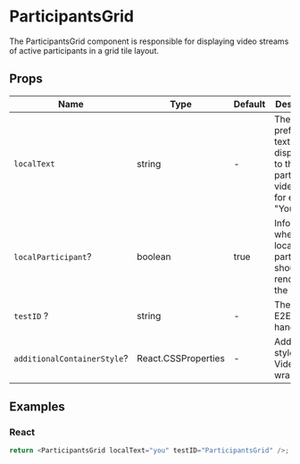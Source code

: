 # ParticipantsGrid

The ParticipantsGrid component is responsible for displaying video streams of active participants in a grid tile layout.

## Props

| Name                | Type    | Default | Description                                                                                   |
| ------------------- | ------- |---------| --------------------------------------------------------------------------------------------- |
| `localText`         | string  | -       | The preferred text to display next to the local participant's video tile, for example, "You". |
| `localParticipant`? | boolean | true    | Information whether the local participant should be rendered in the layout.                   |
| `testID` ?          | string  | -       | The unique E2E test handler.                                                                  |
| `additionalContainerStyle`? | React.CSSProperties | -       | Additional styles for VideoGrid wrapper |
## Examples

### React

```javascript
return <ParticipantsGrid localText="you" testID="ParticipantsGrid" />;
```
